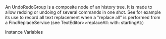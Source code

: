 An UndoRedoGroup is a composite node of an history tree. It is made to allow redoing or undoing of several commands in one shot. See for example its use to record all text replacement when a "replace all" is performed from a FindReplaceService (see TextEditor>>replaceAll: with: startingAt:)

Instance Variables
